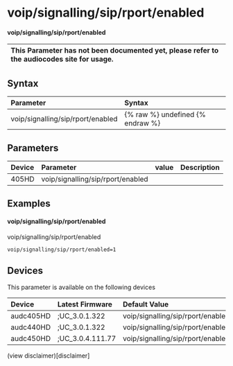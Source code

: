 ﻿---
description: voip/signalling/sip/rport/enabled
search: false
---

# voip/signalling/sip/rport/enabled

#### voip/signalling/sip/rport/enabled


| This Parameter has not been documented yet, please refer to the audiocodes site for usage.  |
| :--- |

## Syntax
| Parameter | Syntax |
| :--- | :--- |
|voip/signalling/sip/rport/enabled | {% raw %} undefined {% endraw %} |

## Parameters
|Device|Parameter|value|Description|
|:---|:---|:---|:---|
| 405HD | voip/signalling/sip/rport/enabled |  |  |

## Examples
#### voip/signalling/sip/rport/enabled

voip/signalling/sip/rport/enabled

```
voip/signalling/sip/rport/enabled=1
```

## Devices
This parameter is available on the following devices

| Device | Latest Firmware | Default Value |
|:---|:---|:---|
| audc405HD | ;UC_3.0.1.322 | voip/signalling/sip/rport/enabled=1 
| audc440HD | ;UC_3.0.1.322 | voip/signalling/sip/rport/enabled=1 
| audc450HD | ;UC_3.0.4.111.77 | voip/signalling/sip/rport/enabled=1 

(view disclaimer)[disclaimer]
